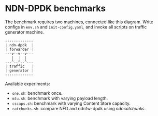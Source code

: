 # NDN-DPDK benchmarks

The benchmark requires two machines, connected like this diagram.
Write configs in `env.sh` and `init-config.yaml`, and invoke all scripts on traffic generator machine.

```
-------------
| ndn-dpdk  |
| forwarder |
---v--v--v---
   |  |  |
---^--^--^---
| traffic   |
| generator |
-------------
```

Available experiments:

* `one.sh`: benchmark once.
* `mtu.sh`: benchmark with varying payload length.
* `cscaps.sh`: benchmark with varying Content Store capacity.
* `catchunks.sh`: compare NFD and ndnfw-dpdk using *ndncatchunks*.
